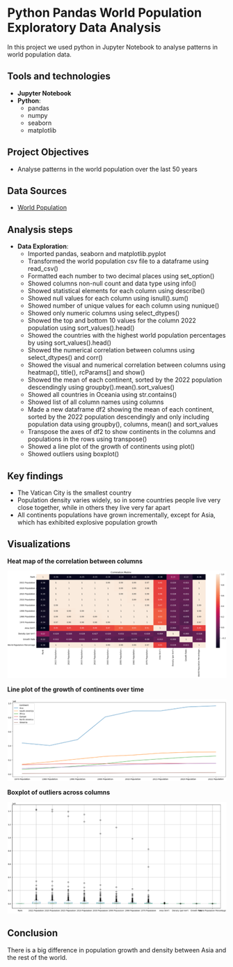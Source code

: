 # Python Pandas World Population Exploratory Data Analysis
In this project we used python in Jupyter Notebook to analyse patterns in world population data.

## Tools and technologies
- **Jupyter Notebook**
- **Python**:
  - pandas
  - numpy
  - seaborn
  - matplotlib

## Project Objectives
- Analyse patterns in the world population over the last 50 years

## Data Sources
- [World Population](world_population.csv)

## Analysis steps
- **Data Exploration**:
  - Imported pandas, seaborn and matplotlib.pyplot
  - Transformed the world population csv file to a dataframe using read_csv()
  - Formatted each number to two decimal places using set_option()
  - Showed columns non-null count and data type using info()
  - Showed statistical elements for each column using describe()
  - Showed null values for each column using isnull().sum()
  - Showed number of unique values for each column using nunique()
  - Showed only numeric columns using select_dtypes()
  - Showed the top and bottom 10 values for the column 2022 population using sort_values().head()
  - Showed the countries with the highest world population percentages by using sort_values().head()
  - Showed the numerical correlation between columns using select_dtypes() and corr()
  - Showed the visual and numerical correlation between columns using heatmap(), title(), rcParams[] and show()
  - Showed the mean of each continent, sorted by the 2022 population descendingly using groupby().mean().sort_values()
  - Showed all countries in Oceania using str.contains()
  - Showed list of all column names using columns
  - Made a new dataframe df2 showing the mean of each continent, sorted by the 2022 population descendingly and only including population data using groupby(), columns, mean() and sort_values
  - Transpose the axes of df2 to show continents in the columns and populations in the rows using transpose()
  - Showed a line plot of the growth of continents using plot()
  - Showed outliers using boxplot()

## Key findings
- The Vatican City is the smallest country
- Population density varies widely, so in some countries people live very close together, while in others they live very far apart
- All continents populations have grown incrementally, except for Asia, which has exhibited explosive population growth

## Visualizations
**Heat map of the correlation between columns**

![Heatmap of the correlation between columns](heatmap_correlation_matrix_between_columns.png)

**Line plot of the growth of continents over time**

![Line plot of the growth of continents](line_plot_growth_of_continents.png)

**Boxplot of outliers across columns**

![Boxplot of outliers](box_plot_outliers.png)

## Conclusion
There is a big difference in population growth and density between Asia and the rest of the world. 
